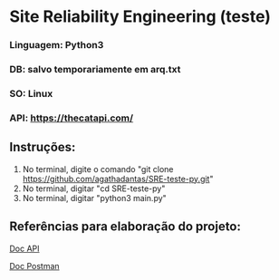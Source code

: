 # Site Reliability Engineering (teste)

### Linguagem:  Python3
### DB: salvo temporariamente em arq.txt
### SO: Linux
### API: https://thecatapi.com/

## Instruções:
1. No terminal, digite o comando "git clone https://github.com/agathadantas/SRE-teste-py.git"
2. No terminal, digitar "cd SRE-teste-py"
3. No terminal, digitar "python3 main.py"

## Referências para elaboração do projeto: 
[Doc API](https://docs.thecatapi.com/)

[Doc Postman](https://documenter.getpostman.com/view/5578104/RWgqUxxh#intro)

